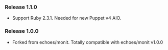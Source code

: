 ### Release 1.1.0

* Support Ruby 2.3.1. Needed for new Puppet v4 AIO.

### Release 1.0.0

* Forked from echoes/monit. Totally compatible with echoes/monit v1.0.0
